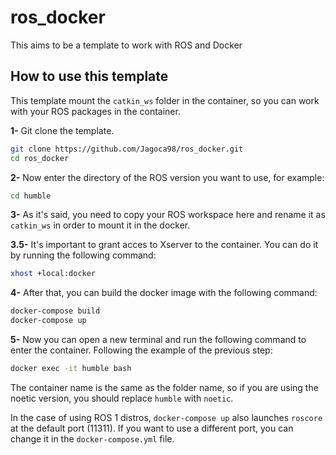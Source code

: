 # ros_docker
This aims to be a template to work with ROS and Docker


## How to use this template

This template mount the ``catkin_ws`` folder in the container, so you can work with your ROS packages in the container. 

**1-** Git clone the template.

```bash
git clone https://github.com/Jagoca98/ros_docker.git
cd ros_docker
```

**2-** Now enter the directory of the ROS version you want to use, for example:

```bash
cd humble
```

**3-** As it's said, you need to copy your ROS workspace here and rename it as ``catkin_ws`` in order to mount it in the docker.

**3.5-** It's important to grant acces to Xserver to the container. You can do it by running the following command:

```bash
xhost +local:docker
```

**4-** After that, you can build the docker image with the following command:

```bash
docker-compose build
docker-compose up
```

**5-** Now you can open a new terminal and run the following command to enter the container. Following the example of the previous step:

```bash
docker exec -it humble bash
```
The container name is the same as the folder name, so if you are using the noetic version, you should replace ``humble`` with ``noetic``.

In the case of using ROS 1 distros, ``docker-compose up`` also launches ``roscore`` at the default port (11311). If you want to use a different port, you can change it in the ``docker-compose.yml`` file.